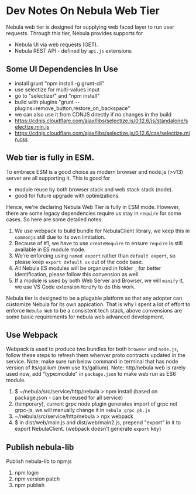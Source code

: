 # Dev Notes On Nebula Web Tier
Nebula web tier is designed for supplying web faced layer to run user requests. 
Through this tier, Nebula provides supports for 
- Nebula UI via web requests (GET).
- Nebula REST API - defined by `api.js` extensions


## Some UI Dependencies In Use
- install grunt "npm install -g grunt-cli"
- use selectize for multi-values input
- go to "selectize/" and "npm install"
- build with plugins "grunt --plugins=remove_button,restore_on_backspace"
- we can also use it from CDNJS directly if no changes in the build
- https://cdnjs.cloudflare.com/ajax/libs/selectize.js/0.12.6/js/standalone/selectize.min.js
- https://cdnjs.cloudflare.com/ajax/libs/selectize.js/0.12.6/css/selectize.min.css


## Web tier is fully in ESM.
To embrace ESM is a good choice as modern browser and node.js (>v13) server are all supporting it.
This is good for 
- module reuse by both browser stack and web stack stack (node).
- good for future upgrade with optimizations.

Hence, we're declaring Nebula Web Tier is fully in ESM mode.
However, there are some legacy dependencies require us stay in `require` for some cases. So here are some detailed notes.
1.  We use webpack to build bundle for NebulaClient library, we keep this in `commonjs` still due to its own limitation.
2.  Because of #1, we have to use `createRequire` to ensure `require` is still available in ES module mode.
3.  We're enforcing using `named export` rather than `default export`, so please keep `export default xx` out of the code base.
4.  All Nebula ES modules will be organized in folder `_` for better identification, please follow this convension as well.
5.  If a module is used by both Web Server and Browser, we will `minify` it, we use VS Code extension `Minify` to do this work.

Nebula tier is designed to be a plugable platform so that any adopter can customize Nebula for its own appication. 
That is why I spent a lot of effort to enforce `Nebula Web` to be a consistent tech stack, above convensions are some basic requirements for nebula web advanced development.

## Use Webpack
Webpack is used to produce two bundles for both `browser` and `node.js`, follow these steps to refresh them whenver proto contracts updated in the service.
Note: make sure run below command in terminal that has node version of lts/gallium (nvm use lts/gallium).
Note: http/nebula web is rarely used now, add "type:module" in `package.json` to make web run as ES6 module.

1. $ ~/nebula/src/service/http/nebula > npm install (based on package.json - can be reused for all service)
2. (temporary), current grpc node plugin generates import of grpc not grpc-js, we will manually change it in `nebula_grpc_pb.js`
3. ~/nebula/src/service/http/nebula > npx webpack
4. $ in dist/web/main.js and dist/web/main2.js, prepend "export" in it to export NebulaClient. (webpack doesn't generate `export` key)

## Publish nebula-lib
Publish nebula-lib to npmjs
1. npm login
2. npm version patch
3. npm publish